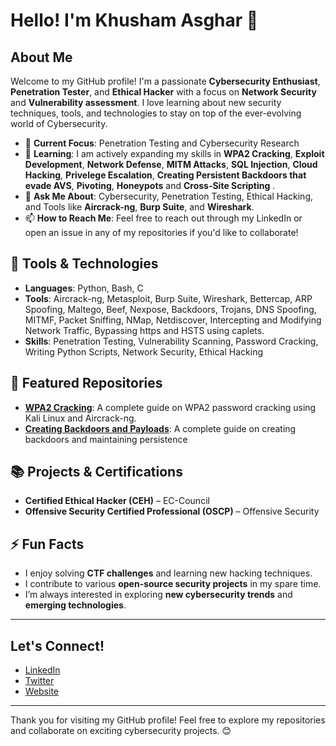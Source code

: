 # Hello! I'm Khusham Asghar 👋

## **About Me**

Welcome to my GitHub profile! I'm a passionate **Cybersecurity Enthusiast**, **Penetration Tester**, and **Ethical Hacker** with a focus on **Network Security** and **Vulnerability assessment**. I love learning about new security techniques, tools, and technologies to stay on top of the ever-evolving world of Cybersecurity.

- 🔭 **Current Focus**: Penetration Testing and Cybersecurity Research
- 🌱 **Learning**: I am actively expanding my skills in **WPA2 Cracking**, **Exploit Development**, **Network Defense**, **MITM Attacks**, **SQL Injection**, **Cloud Hacking**, **Privelege Escalation**, **Creating Persistent Backdoors that evade AVS**, **Pivoting**, **Honeypots** and **Cross-Site Scripting** .
- 💬 **Ask Me About**: Cybersecurity, Penetration Testing, Ethical Hacking, and Tools like **Aircrack-ng**, **Burp Suite**, and **Wireshark**.
- 📫 **How to Reach Me**: Feel free to reach out through my LinkedIn or open an issue in any of my repositories if you'd like to collaborate!

## **🔧 Tools & Technologies**
- **Languages**: Python, Bash, C
- **Tools**: Aircrack-ng, Metasploit, Burp Suite, Wireshark, Bettercap, ARP Spoofing, Maltego, Beef, Nexpose, Backdoors, Trojans, DNS Spoofing, MITMF, Packet Sniffing, NMap, Netdiscover, Intercepting and Modifying Network Traffic, Bypassing https and HSTS using caplets.
- **Skills**: Penetration Testing, Vulnerability Scanning, Password Cracking, Writing Python Scripts, Network Security, Ethical Hacking

## **🌟 Featured Repositories**

- **[WPA2 Cracking](https://github.com/Zeroday19216801/WPA2-Cracking/tree/main)**: A complete guide on WPA2 password cracking using Kali Linux and Aircrack-ng.
- **[Creating Backdoors and Payloads](https://github.com/Zeroday19216801/Backdoors-Payloads)**: A complete guide on creating backdoors and maintaining persistence

## **📚 Projects & Certifications**

- **Certified Ethical Hacker (CEH)** – EC-Council
- **Offensive Security Certified Professional (OSCP)** – Offensive Security

## **⚡ Fun Facts**
- I enjoy solving **CTF challenges** and learning new hacking techniques.
- I contribute to various **open-source security projects** in my spare time.
- I’m always interested in exploring **new cybersecurity trends** and **emerging technologies**.

---

## **Let's Connect!**

- [LinkedIn](https://www.linkedin.com/pk/KhushamAsghar)
- [Twitter](https://twitter.com/yourtwitter)
- [Website](https://yourwebsite.com)

---

Thank you for visiting my GitHub profile! Feel free to explore my repositories and collaborate on exciting cybersecurity projects. 😊
